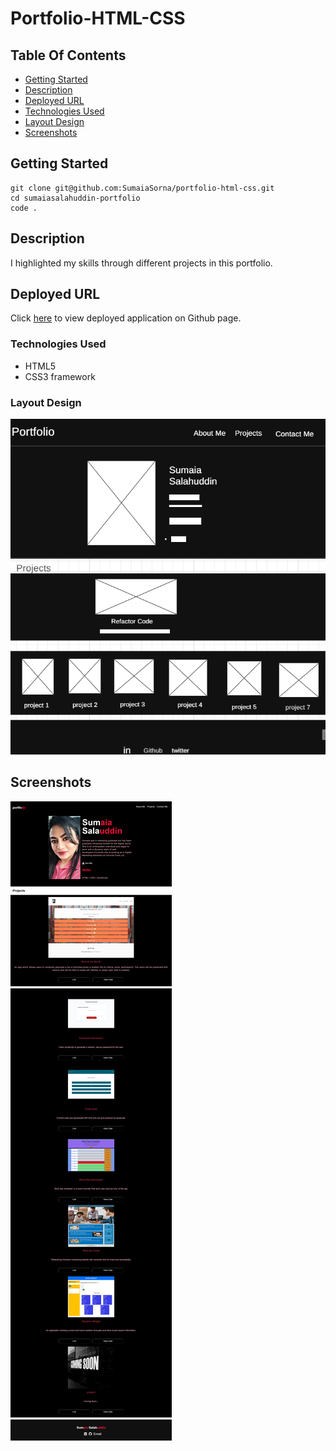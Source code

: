 # Portfolio-HTML-CSS

## Table Of Contents

- [Getting Started](#getting-started)
- [Description](#Description)
- [Deployed URL](#Deployed-URL)
- [Technologies Used](#technologies-used)
- [Layout Design](#layout-design)
- [Screenshots](#screenshots)

## Getting Started

```
git clone git@github.com:SumaiaSorna/portfolio-html-css.git
cd sumaiasalahuddin-portfolio
code .
```

## Description

I highlighted my skills through different projects in this portfolio.

## Deployed URL

Click [here](https://sumaiasorna.github.io/portfolio-html-css/) to view deployed application on Github page.

### Technologies Used

- HTML5
- CSS3 framework

### Layout Design

![Layout design for my Portfolio](./assets/designs/design-layout.png)

## Screenshots

![Final look of my updated Portfolio](./assets\screenshots\Welcome-to-Sumaia-s-Portfolio.png)

